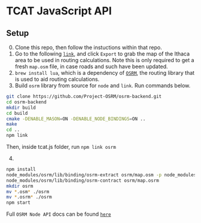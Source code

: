 # TCAT JavaScript API

## Setup

0. Clone this repo, then follow the instuctions within that repo.
1. Go to the following [`link`](http://www.openstreetmap.org/export#map=13/42.4510/-76.4967), and
click `Export` to grab the map of the Ithaca area to be used in routing calculations.
Note this is only required to get a fresh `map.osm` file, in case roads and such have
been updated.
2. `brew install lua`, which is a dependency of [`OSRM`](http://project-osrm.org/),
the routing library that is used to aid routing calculations.
3. Build `osrm` library from source for `node` and `link`. Run commands below.

````bash
git clone https://github.com/Project-OSRM/osrm-backend.git
cd osrm-backend
mkdir build
cd build
cmake -DENABLE_MASON=ON -DENABLE_NODE_BINDINGS=ON ..
make
cd ..
npm link
````

Then, inside tcat.js folder, run `npm link osrm`

4.
````bash
npm install
node_modules/osrm/lib/binding/osrm-extract osrm/map.osm -p node_modules/osrm/profiles/foot.lua
node_modules/osrm/lib/binding/osrm-contract osrm/map.osrm
mkdir osrm
mv *.osm* ./osrm
mv *.osrm* ./osrm
npm start
````

Full `OSRM Node API` docs can be found [`here`](https://github.com/Project-OSRM/osrm-backend/blob/HEAD/docs/nodejs/api.md)
